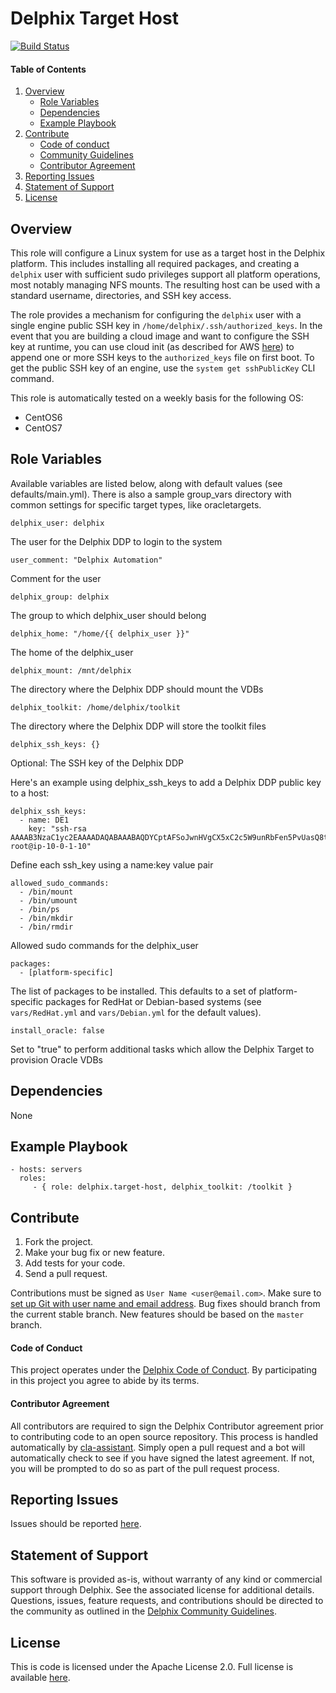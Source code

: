Delphix Target Host
===================

[![Build Status](https://travis-ci.com/delphix/ansible-target-host.svg?branch=master)](https://travis-ci.com/delphix/ansible-target-host)

#### Table of Contents
1.  [Overview](#overview)
    *   [Role Variables](#variables)
    *   [Dependencies](#dependencies)
    *   [Example Playbook](#playbook)
2.  [Contribute](#contribute)
    *   [Code of conduct](#code-of-conduct)
    *   [Community Guidelines](#community-guidelines)
    *   [Contributor Agreement](#contributor-agreement)
3.  [Reporting Issues](#reporting-issues)
4.  [Statement of Support](#statement-of-support)
5.  [License](#license)

## <a id="overview"></a>Overview

This role will configure a Linux system for use as a target host in the Delphix
platform. This includes installing all required packages, and creating a
`delphix` user with sufficient sudo privileges support all platform operations,
most notably managing NFS mounts.  The resulting host can be used with a
standard username, directories, and SSH key access.

The role provides a mechanism for configuring the `delphix` user with a single
engine public SSH key in `/home/delphix/.ssh/authorized_keys`. In the event
that you are building a cloud image and want to configure the SSH key at
runtime, you can use cloud init (as described for AWS
[here](https://docs.aws.amazon.com/AWSEC2/latest/UserGuide/user-data.html)) to
append one or more SSH keys to the `authorized_keys` file on first boot. To get
the public SSH key of an engine, use the `system get sshPublicKey` CLI command.

This role is automatically tested on a weekly basis for the following OS:
* CentOS6
* CentOS7

## <a id="variables"></a>Role Variables

Available variables are listed below, along with default values (see defaults/main.yml).
There is also a sample group_vars directory with common settings for specific target types, like oracletargets.

    delphix_user: delphix
The user for the Delphix DDP to login to the system

    user_comment: "Delphix Automation"
Comment for the user

    delphix_group: delphix
The group to which delphix_user should belong

    delphix_home: "/home/{{ delphix_user }}"
The home of the delphix_user

    delphix_mount: /mnt/delphix
The directory where the Delphix DDP should mount the VDBs

    delphix_toolkit: /home/delphix/toolkit
The directory where the Delphix DDP will store the toolkit files

    delphix_ssh_keys: {}
Optional: The SSH key of the Delphix DDP

Here's an example using delphix_ssh_keys to add a Delphix DDP public key to a host:

    delphix_ssh_keys:
      - name: DE1
        key: "ssh-rsa AAAAB3NzaC1yc2EAAAADAQABAAABAQDYCptAFSoJwnHVgCX5xC2c5W9unRbFen5PvUasQ8tnlouNRte5hnKe10bgkMFN4LSUbXggXk1C+9eMMKvpKxifFFLVTNCtKGyBsrUpmKLWAoQU5ycpXFfGmgtASJn+VZh5VYbCKTcvVsadR8UA7PyOU6V5gayELKZBczw7gvpaGyM4cF4/1VqK7UzbnEXe0Rt3xozYMC+xyRSk+RZTh+grHYHb1Q/0cSsQmaw1sTlIFl8BAjXNMEmPoCISfSpO4F3yWmJUIEPtkWHWiKOUzgoi20vnvZnLHd54NAE8F+aJn4eNarAn0x2XWUdmgLuAM/7KzF5kn0+k9Pm3iJ1jE14J root@ip-10-0-1-10"
Define each ssh_key using a name:key value pair

    allowed_sudo_commands: 
      - /bin/mount
      - /bin/umount
      - /bin/ps
      - /bin/mkdir
      - /bin/rmdir
Allowed sudo commands for the delphix_user

    packages:
      - [platform-specific]
The list of packages to be installed. This defaults to a set of platform-specific packages for RedHat or Debian-based
systems (see `vars/RedHat.yml` and `vars/Debian.yml` for the default values).

    install_oracle: false
Set to "true" to perform additional tasks which allow the Delphix Target to provision Oracle VDBs

## <a id="dependencies"></a>Dependencies

None

## <a id="playbook"></a>Example Playbook

    - hosts: servers
      roles:
         - { role: delphix.target-host, delphix_toolkit: /toolkit }

## <a id="contribute"></a>Contribute

1.  Fork the project.
2.  Make your bug fix or new feature.
3.  Add tests for your code.
4.  Send a pull request.

Contributions must be signed as `User Name <user@email.com>`. Make sure to [set up Git with user name and email
address](https://git-scm.com/book/en/v2/Getting-Started-First-Time-Git-Setup). Bug fixes should branch from the current
stable branch. New features should be based on the `master` branch.

#### <a id="code-of-conduct"></a>Code of Conduct

This project operates under the [Delphix Code of Conduct](https://delphix.github.io/code-of-conduct.html). By
participating in this project you agree to abide by its terms.

#### <a id="contributor-agreement"></a>Contributor Agreement

All contributors are required to sign the Delphix Contributor agreement prior to contributing code to an open source
repository. This process is handled automatically by [cla-assistant](https://cla-assistant.io/). Simply open a pull
request and a bot will automatically check to see if you have signed the latest agreement. If not, you will be prompted
to do so as part of the pull request process.


## <a id="reporting_issues"></a>Reporting Issues

Issues should be reported [here](https://github.com/delphix/ansible-target-host/issues).

## <a id="statement-of-support"></a>Statement of Support

This software is provided as-is, without warranty of any kind or commercial support through Delphix. See the associated
license for additional details. Questions, issues, feature requests, and contributions should be directed to the
community as outlined in the [Delphix Community Guidelines](https://delphix.github.io/community-guidelines.html).

## <a id="license"></a>License

This is code is licensed under the Apache License 2.0. Full license is available [here](./LICENSE).

